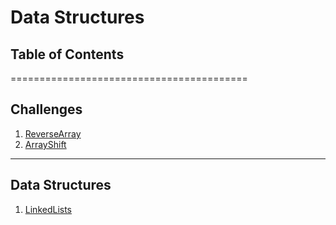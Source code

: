 # Data Structures
## Table of Contents
=========================================

## Challenges
1. [ReverseArray](challenges/reverse_array)
2. [ArrayShift](challenges/array_shift)

-----------------------------------------
## Data Structures
1. [LinkedLists](/data_structures/linked_lists)

